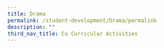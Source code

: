 ```yaml
---
title: Drama
permalink: /student-development/Drama/permalink
description: ""
third_nav_title: Co Curricular Activities
---
```

